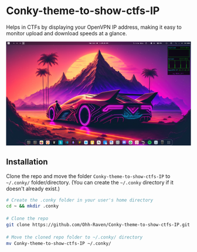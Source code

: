 # Conky-theme-to-show-ctfs-IP
Helps in CTFs by displaying your OpenVPN IP address, making it easy to monitor upload and download speeds at a glance.

![demo.png](demo.png)


## Installation

Clone the repo and move the folder `Conky-theme-to-show-ctfs-IP` to `~/.conky/` folder/directory. (You can create the `~/.conky` directory if it doesn't already exist.)
```bash
# Create the .conky folder in your user's home directory
cd ~ && mkdir .conky

# Clone the repo
git clone https://github.com/Ohh-Raven/Conky-theme-to-show-ctfs-IP.git

# Move the cloned repo folder to ~/.conky/ directory
mv Conky-theme-to-show-ctfs-IP ~/.conky/
```
